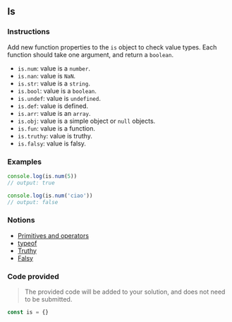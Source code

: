 ## Is

### Instructions

Add new function properties to the `is` object to check value types. Each function should take one argument, and return a `boolean`.

- `is.num`: value is a `number`.
- `is.nan`: value is `NaN`.
- `is.str`: value is a `string`.
- `is.bool`: value is a `boolean`.
- `is.undef`: value is `undefined`.
- `is.def`: value is defined.
- `is.arr`: value is an `array`.
- `is.obj`: value is a simple object or `null` objects.
- `is.fun`: value is a function.
- `is.truthy`: value is truthy.
- `is.falsy`: value is falsy.

### Examples

```js
console.log(is.num(5))
// output: true

console.log(is.num('ciao'))
// output: false
```

### Notions

- [Primitives and operators](https://nan-academy.github.io/js-training/examples/primitive-and-operators.js)
- [typeof](https://devdocs.io/javascript/operators/typeof)
- [Truthy](https://developer.mozilla.org/en-US/docs/Glossary/Truthy)
- [Falsy](https://developer.mozilla.org/en-US/docs/Glossary/Falsy)

### Code provided

> The provided code will be added to your solution, and does not need to be submitted.

```js
const is = {}
```
